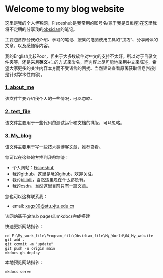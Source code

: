 <!-- ---
hide:
  - navigation
  - toc
--- -->

# Welcome to my blog website

这里是我的个人博客网，Pisceshub是我常用的账号名(源于我是双鱼座)在这里我将不定期的分享我的[obsidian](https://obsidian.md/)的笔记。

主要包含部分我的介绍、学习的笔记、搜集的电脑使用工具的“技巧”、分享阅读的文章，以及感悟等内容。

我的English比较Poor，但由于大多数软件对中文的支持不太好，所以对于目录文件夹等，还是采用**英文**+‘_’的方式来命名，而内容上尽可能地采用中文来陈述，希望大家更多的关注内容本身而不受语言的困扰。当然建议查看原著获取信息(特别是针对学术性内容)。

### [1. about_me](./manuscript/01_my_inf/about_me.md)

该文件主要介绍我个人的一些情况，可以忽略。

### [2. test_file](./manuscript/00_test/test.md)

该文件主要用于一些代码的测试运行和文档的排版，可以忽略。

### [3. My_blog](./manuscript/03_blog/My_blog.md)

该文件主要用于写一些技术类博客文章，推荐查看。

您可以在这些地方找到我的踪迹： 
  
- 个人网站：[Pisceshub](https://Pisceshub.github.io/My_website/)
- 我的[github](https://github.com/Pisceshub)，这里是我的gihub，欢迎关注。  
- 我的[bilibili](https://space.bilibili.com/487535234?spm_id_from=333.788.0.0)，当然这里现在什么都没有。  
- 我的[csdn](https://blog.csdn.net/xiaoxinlove4?spm=1011.2124.3001.5343)，当然这里目前只有一篇文章。  

您也可以这样联系我：

- email: xugx00@stu.xjtu.edu.cn 

该网站基于[github pages](https://pages.github.com/)和[mkdocs](https://www.mkdocs.org/)完成搭建   

快速更新网站指令：
```
cd F:\My_work_file\Program_file\Obsidian_file\My_World\04_My_website
git add .
git commit -m "update"
git push -u origin main
mkdocs gh-deploy
```
  

本地预览网站指令：
```
mkdocs serve
```